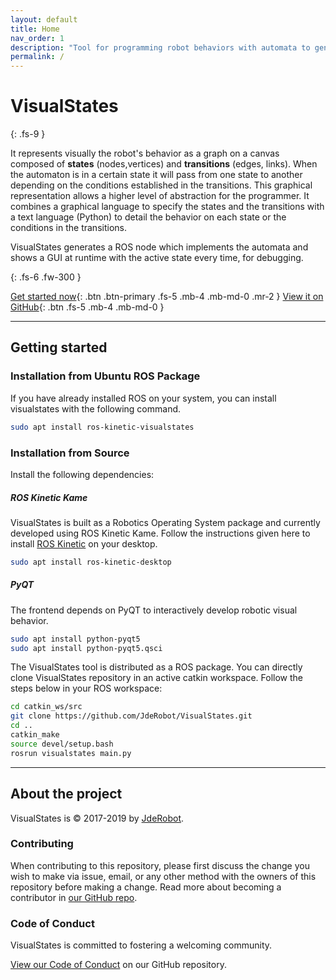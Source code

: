 ```yaml
---
layout: default
title: Home
nav_order: 1
description: "Tool for programming robot behaviors with automata to generate Robotics Operating System Node."
permalink: /
---
```


# VisualStates
{: .fs-9 }

It represents visually the robot's behavior as a graph on a canvas composed of **states** (nodes,vertices) 
and **transitions** (edges, links). When the automaton is in a certain state it will pass from one state
to another depending on the conditions established in the transitions. This graphical representation allows 
a higher level of abstraction for the programmer.
It combines a graphical language to specify the states and the transitions with a text language (Python)
to detail the behavior on each state or the conditions in the transitions.

VisualStates generates a ROS node which implements the automata and shows a GUI at runtime with the active 
state every time, for debugging.

{: .fs-6 .fw-300 }

[Get started now](#getting-started){: .btn .btn-primary .fs-5 .mb-4 .mb-md-0 .mr-2 } [View it on GitHub](https://github.com/jderobot/VisualStates){: .btn .fs-5 .mb-4 .mb-md-0 }

---

## Getting started

### Installation from Ubuntu ROS Package
If you have already installed ROS on your system, you can install visualstates with the following command.
```bash
sudo apt install ros-kinetic-visualstates
```

### Installation from Source

Install the following dependencies:

##### ROS Kinetic Kame
VisualStates is built as a Robotics Operating System package and currently developed using ROS Kinetic Kame. Follow the instructions given here to install [ROS Kinetic](http://wiki.ros.org/kinetic/Installation) on your desktop.
```bash
sudo apt install ros-kinetic-desktop
```

##### PyQT
The frontend depends on PyQT to interactively develop robotic visual behavior.
```bash
sudo apt install python-pyqt5
sudo apt install python-pyqt5.qsci
```

The VisualStates tool is distributed as a ROS package. You can directly clone VisualStates repository in an active catkin workspace. Follow the steps below in your ROS workspace:
```bash
cd catkin_ws/src
git clone https://github.com/JdeRobot/VisualStates.git
cd ..
catkin_make
source devel/setup.bash
rosrun visualstates main.py
```	
---

## About the project

VisualStates is &copy; 2017-2019 by [JdeRobot](http://jderobot.org/VisualStates).

### Contributing

When contributing to this repository, please first discuss the change you wish to make via issue,
email, or any other method with the owners of this repository before making a change. Read more about becoming a contributor in [our GitHub repo](https://github.com/jderobot/VisualStates).

### Code of Conduct

VisualStates is committed to fostering a welcoming community.

[View our Code of Conduct](https://github.com/jderobot/VisualStates) on our GitHub repository.
